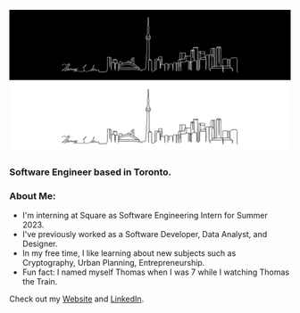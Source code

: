 ![Toronto Skyline](./toronto-banner.png#gh-dark-mode-only)
![Toronto Skyline](./toronto-banner-inverted.png#gh-light-mode-only)

### Software Engineer based in Toronto.

### About Me:

- I'm interning at Square as Software Engineering Intern for Summer 2023.
- I've previously worked as a Software Developer, Data Analyst, and Designer.
- In my free time, I like learning about new subjects such as Cryptography, Urban Planning, Entrepreneurship.
- Fun fact: I named myself Thomas when I was 7 while I watching Thomas the Train.

Check out my [Website](https://www.thomasjuhoonkim.me) and [LinkedIn](https://www.linkedin.com/in/thomasjuhoonkim).
